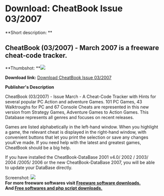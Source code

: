 # Download: CheatBook Issue 03/2007

**Short description: **

## CheatBook (03/2007) - March 2007 is a freeware cheat-code tracker.

  
**Thumbshot: **![](http://www.freewarefiles.com/screenshot/cheatbook3207_md.gif)   
  
**Download link:** [Download CheatBook Issue 03/2007](http://freesoftwares.boysofts.com/CheatBook-Issue_program_27292.html)  
  

**Publisher's Description**  
  

CheatBook (03/2007) - Issue March - A Cheat-Code Tracker with Hints for
several popular PC Action and adventure Games. 101 PC Games, 43 Walktroughs
for PC and 67 Console Cheats are represented in this new version from Strategy
Games, Adventure Games to Action Games. This Database represents all genres
and focuses on recent releases.

Games are listed alphabetically in the left-hand window. When you highlight a
game, the relevant cheat is displayed in the right-hand window, with
convenient buttons that let you print the selection or save any changes
youA've made. If you need help with the latest and greatest games, CheatBook
should be a big help.

If you have installed the CheatBook-DataBase 2001 v4.0/ 2002 / 2003/ 2004
/2005/ 2006 or the new CheatBook-DataBase 2007, you will be able to update
your DataBase directly.

  
  
Screenshot: ![](http://www.freewarefiles.com/screenshot/cheatbook3207.gif)  
**For more freeware softwares visit [Freeware software downloads.](http://freesoftwares.boysofts.com/)**   
**And [Free softwares and php script downloads.](http://www.boysofts.com/)**

